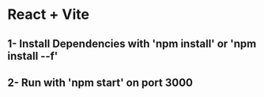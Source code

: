 # React + Vite

## 1- Install Dependencies with 'npm install' or 'npm install --f'

## 2- Run with 'npm start' on port 3000
